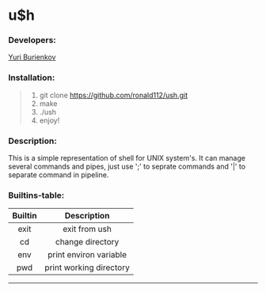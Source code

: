 u$h
=============================


### Developers:
[Yuri Burienkov](https://github.com/ronald112)

### Installation:
>1. git clone https://github.com/ronald112/ush.git
>2. make
>3. ./ush
>4. enjoy!

### Description:
This is a simple representation of shell for UNIX system's. It can manage several commands and pipes, just use ';' to seprate commands and '|' to separate command in pipeline.

### Builtins-table:

| Builtin |                       Description                      |
|:-------:|:------------------------------------------------------:|
| exit    | exit from ush                                          |
| cd      | change directory                                       |
| env     | print environ variable                                 |
| pwd     | print working directory                                |

-----------
